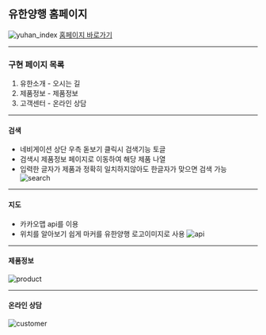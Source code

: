 ## 유한양행 홈페이지
![yuhan_index](https://user-images.githubusercontent.com/78772727/128841035-131e3c8d-7f20-4a66-a912-4ce1e075d431.png)
[홈페이지 바로가기](https://wlgnsld1108.github.io/yuhan/)

---

### 구현 페이지 목록
1. 유한소개 - 오시는 길
2. 제품정보 - 제품정보
3. 고객센터 - 온라인 상담

---

#### 검색
- 네비게이션 상단 우측 돋보기 클릭시 검색기능 토글
- 검색시 제품정보 페이지로 이동하여 해당 제품 나열
- 입력한 글자가 제품과 정확히 일치하지않아도 한글자가 맞으면 검색 가능
![search](https://user-images.githubusercontent.com/78772727/128841561-c0708d23-afda-46cc-85ea-821a3ef41e57.png)

---

#### 지도
- 카카오맵 api를 이용
- 위치를 알아보기 쉽게 마커를 유한양행 로고이미지로 사용
![api](https://user-images.githubusercontent.com/78772727/128843710-43e73187-6661-4a06-9c3b-b8254d697ee9.png)

---

#### 제품정보
![product](https://user-images.githubusercontent.com/78772727/128844800-4e0a3f44-4b43-4810-95c7-632d991d6edd.png)

---

#### 온라인 상담
![customer](https://user-images.githubusercontent.com/78772727/128845111-94685aa3-0e10-4172-96c7-d4e306bb4745.png)
